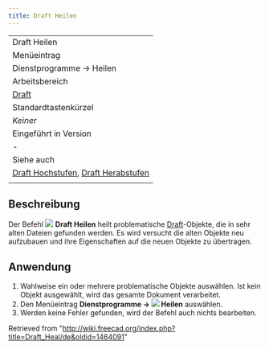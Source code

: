 ```yaml
---
title: Draft Heilen
---
```

|  |
| --- |
| Draft Heilen |
| Menüeintrag |
| Dienstprogramme → Heilen |
| Arbeitsbereich |
| [Draft](/Draft_Workbench/de "Draft Workbench/de") |
| Standardtastenkürzel |
| *Keiner* |
| Eingeführt in Version |
| - |
| Siehe auch |
| [Draft Hochstufen](/Draft_Upgrade/de "Draft Upgrade/de"), [Draft Herabstufen](/Draft_Downgrade/de "Draft Downgrade/de") |
|  |

## Beschreibung

Der Befehl ![](/images/Draft_Heal.svg) **Draft Heilen** heilt problematische [Draft](/Draft_Workbench "Draft Workbench")-Objekte, die in sehr alten Dateien gefunden werden. Es wird versucht die alten Objekte neu aufzubauen und ihre Eigenschaften auf die neuen Objekte zu übertragen.

## Anwendung

1. Wahlweise ein oder mehrere problematische Objekte auswählen. Ist kein Objekt ausgewählt, wird das gesamte Dokument verarbeitet.
2. Den Menüeintrag **Dienstprogramme → ![](/images/Draft_Heal.svg) Heilen** auswählen.
3. Werden keine Fehler gefunden, wird der Befehl auch nichts bearbeiten.

Retrieved from "<http://wiki.freecad.org/index.php?title=Draft_Heal/de&oldid=1464091>"